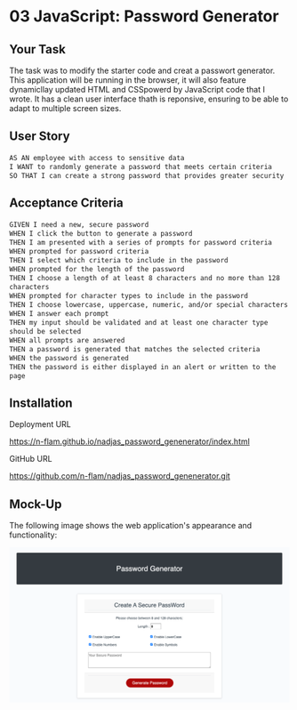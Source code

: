 # 03 JavaScript: Password Generator

## Your Task

The task was to modify the starter code and creat a passwort generator. This application will be running in the browser, it will also feature dynamicllay updated HTML and CSSpowerd by JavaScript code that I wrote. It has a clean user interface thath is reponsive, ensuring to be able to adapt to multiple screen sizes. 

## User Story

```
AS AN employee with access to sensitive data
I WANT to randomly generate a password that meets certain criteria
SO THAT I can create a strong password that provides greater security
```

## Acceptance Criteria

```
GIVEN I need a new, secure password
WHEN I click the button to generate a password
THEN I am presented with a series of prompts for password criteria
WHEN prompted for password criteria
THEN I select which criteria to include in the password
WHEN prompted for the length of the password
THEN I choose a length of at least 8 characters and no more than 128 characters
WHEN prompted for character types to include in the password
THEN I choose lowercase, uppercase, numeric, and/or special characters
WHEN I answer each prompt
THEN my input should be validated and at least one character type should be selected
WHEN all prompts are answered
THEN a password is generated that matches the selected criteria
WHEN the password is generated
THEN the password is either displayed in an alert or written to the page
```

## Installation

Deployment URL

https://n-flam.github.io/nadjas_password_genenerator/index.html

GitHub URL

https://github.com/n-flam/nadjas_password_genenerator.git


## Mock-Up

The following image shows the web application's appearance and functionality:

![password generator (layout)](https://github.com/n-flam/nadjas_password_genenerator/blob/main/blob:main/mock_up.png?raw=true)



